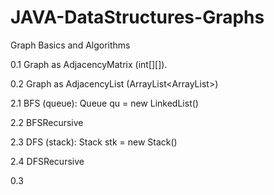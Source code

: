 # JAVA-DataStructures-Graphs
Graph Basics and Algorithms

0.1 Graph as AdjacencyMatrix (int[][]).

0.2 Graph as AdjacencyList (ArrayList<ArrayList<Integer>>)
  
2.1 BFS (queue): Queue<Integer> qu = new LinkedList<Integer>()
  
2.2 BFSRecursive

2.3 DFS (stack): Stack<Integer> stk = new Stack<Integer>()
  
2.4 DFSRecursive
  
0.3 
